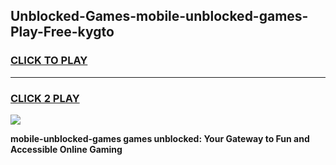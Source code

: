
## Unblocked-Games-mobile-unblocked-games-Play-Free-kygto
<h3>
<a href="https://premium76.site?title=mobile-unblocked-games&ref=23A">CLICK TO PLAY</a></h3>
<hr>

<h3>
<a href="https://premium76.site?title=mobile-unblocked-games&ref=23A">CLICK 2 PLAY</a>
  
</h3>

<a href="https://premium76.site?title=mobile-unblocked-games&ref=23A"><img src="https://clearcache.store/games.png"></a>


**mobile-unblocked-games games unblocked: Your Gateway to Fun and Accessible Online Gaming**

